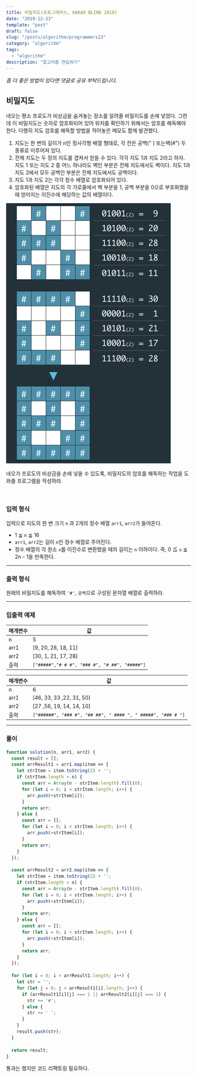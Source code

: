 ```yaml
---
title: 비밀지도(프로그래머스, KAKAO BLIND 2018)
date: "2019-12-23"
template: "post"
draft: false
slug: "/posts/algorithm/programmers23"
category: "algorithm"
tags:
  - "algorithm"
description: "알고리즘 연습하기"
---
```

<span class="notice">
  <em>좀 더 좋은 방법이 있다면 댓글로 공유 부탁드립니다.</em>
</span>

## 비밀지도
네오는 평소 프로도가 비상금을 숨겨놓는 장소를 알려줄 비밀지도를 손에 넣었다. 그런데 이 비밀지도는 숫자로 암호화되어 있어 위치를 확인하기 위해서는 암호를 해독해야 한다. 다행히 지도 암호를 해독할 방법을 적어놓은 메모도 함께 발견했다.

1. 지도는 한 변의 길이가 n인 정사각형 배열 형태로, 각 칸은 공백(" ) 또는벽(#") 두 종류로 이루어져 있다.
2. 전체 지도는 두 장의 지도를 겹쳐서 얻을 수 있다. 각각 지도 1과 지도 2라고 하자. 지도 1 또는 지도 2 중 어느 하나라도 벽인 부분은 전체 지도에서도 벽이다. 지도 1과 지도 2에서 모두 공백인 부분은 전체 지도에서도 공백이다.
3. 지도 1과 지도 2는 각각 정수 배열로 암호화되어 있다.
4. 암호화된 배열은 지도의 각 가로줄에서 벽 부분을 1, 공백 부분을 0으로 부호화했을 때 얻어지는 이진수에 해당하는 값의 배열이다.

![algorithm 23](/images/algorithm/algorithm23.png "algorithm 23")

네오가 프로도의 비상금을 손에 넣을 수 있도록, 비밀지도의 암호를 해독하는 작업을 도와줄 프로그램을 작성하라.

<br>

### 입력 형식

입력으로 지도의 한 변 크기 `n` 과 2개의 정수 배열 `arr1`, `arr2`가 들어온다.

- 1 ≦ `n` ≦ 16
- `arr1`, `arr2`는 길이 `n`인 정수 배열로 주어진다.
- 정수 배열의 각 원소 `x`를 이진수로 변환했을 때의 길이는 `n` 이하이다. 즉, 0 ≦ `x` ≦ 2n - 1을 만족한다.

<hr class="sub" />

### 출력 형식

원래의 비밀지도를 해독하여 `'#'`, `공백`으로 구성된 문자열 배열로 출력하라.

<hr class="sub" />

### 입출력 예제

<article class="board-tbl">

| 매개변수 | 값                                            |
| -------- | --------------------------------------------- |
| n        | 5                                             |
| arr1     | [9, 20, 28, 18, 11]                           |
| arr2     | [30, 1, 21, 17, 28]                           |
| 출력     | `["#####","# # #", "### #", "# ##", "#####"]` |

</article>

<article class="board-tbl">

| 매개변수 | 값                                                           |
| -------- | ------------------------------------------------------------ |
| n        | 6                                                            |
| arr1     | [46, 33, 33 ,22, 31, 50]                                     |
| arr2     | [27 ,56, 19, 14, 14, 10]                                     |
| 출력     | `["######", "### #", "## ##", " #### ", " #####", "### # "]` |

</article>

<hr class="sub" />

### 풀이

``` javascript
function solution(n, arr1, arr2) {
  const result = [];
  const arrResult1 = arr1.map(item => {
    let strItem = item.toString(2) + '';
    if (strItem.length < n) {
      const arr = Array(n - strItem.length).fill(0);
      for (let i = 0; i < strItem.length; i++) {
        arr.push(+strItem[i]);
      }
      return arr;
    } else {
      const arr = [];
      for (let i = 0; i < strItem.length; i++) {
        arr.push(+strItem[i]);
      }
      return arr;
    }
  });

  const arrResult2 = arr2.map(item => {
    let strItem = item.toString(2) + '';
    if (strItem.length < n) {
      const arr = Array(n - strItem.length).fill(0);
      for (let i = 0; i < strItem.length; i++) {
        arr.push(+strItem[i]);
      }
      return arr;
    } else {
      const arr = [];
      for (let i = 0; i < strItem.length; i++) {
        arr.push(+strItem[i]);
      }
      return arr;
    }
  });

  for (let i = 0; i < arrResult1.length; i++) {
    let str = '';
    for (let j = 0; j < arrResult1[i].length; j++) {
      if (arrResult1[i][j] === 1 || arrResult2[i][j] === 1) {
        str += '#';
      } else {
        str += ' ';
      }
    }
    result.push(str);
  }

  return result;
}
```

통과는 했지만 코드 리팩토링 필요하다.
<br>
<br>
<br>
<br>
<br>